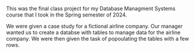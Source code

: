 This was the final class project for my Database Managment Systems course that I took in the Spring semester of 2024. 

We were given a case study for a fictional airline company. Our manager wanted us to create a databse with tables to manage data for the airline company. We were then given the task of popoulating the tables with a few rows.
